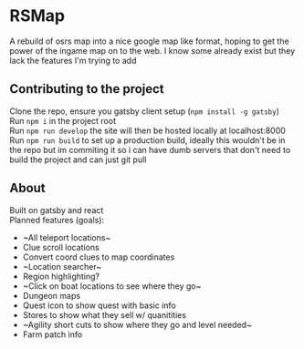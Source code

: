 # RSMap
A rebuild of osrs map into a nice google map like format, hoping to get the power of the ingame map on to the web. I know some already exist but they lack the features I'm trying to add
## Contributing to the project
Clone the repo, ensure you gatsby client setup (`npm install -g gatsby`)  
Run `npm i` in the project root  
Run `npm run develop` the site will then be hosted locally at localhost:8000
Run `npm run build` to set up a production build, ideally this wouldn't be in the repo but im commiting it so i can have dumb servers that don't need to build the project and can just git pull

## About
Built on gatsby and react  
Planned features (goals):
- ~All teleport locations~
- Clue scroll locations
- Convert coord clues to map coordinates
- ~Location searcher~
- Region highlighting?
- ~Click on boat locations to see where they go~
- Dungeon maps
- Quest icon to show quest with basic info
- Stores to show what they sell w/ quanitities 
- ~Agility short cuts to show where they go and level needed~
- Farm patch info
